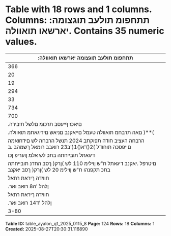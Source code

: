 # Table with 18 rows and 1 columns. Columns: :תתחפומ תולעב תוגצומה יארשאו תואוולה. Contains 35 numeric values.

| :תתחפומ תולעב תוגצומה יארשאו תואוולה |
|---|
| 366 | 111 367 | 201 455 | 000 )ב( םייאקנב םידיגאתמ תואוולה |
| 20 | 000 20 | 000 20 | 000 )**( םייאקנב םניאש םידיגאתמ תואוולה |
| 19 | 932 56 | 146 20 | 307 םאה תרבחמ תואוולה |
| 294 | 438 294 | 156 184 | 615 )ב( בוח תורגא |
| 33 | 859 30 | 807 30 | 627 הריכח ןיגב תויובייחתה |
| 734 | 340 768 | 310 710 | 549 יארשאו תואוולה לכה ךס |
| 700 | 302 698 | 142 640 | 808 2 דבור ןוה םיווהמה םיחדנ תובייחתה יבתכ הזמ |
| .םיאכז ףיעסב תרכומ םלשל תיבירה | םלשל תיבירה יוכינב םיגצומ תויסנניפה תויובייחתהה ימוכס )*( |
| .םאה תרבחמ תואוולה טעמל םייאקנב םניאש םידיגאתמ תואוולה )**( |
| הרבחה העציב חודה תפוקתב 2024 תנשל הרבחה לש םידחואמה םייפסכה תוחודל )2()'א()1('ב23 רואבב רומאל ךשמהב .ב |
| דיגאתל תובייחתה בתכ לש אלמ ןועריפ ןכו | ח"ש ןוילימ 110 לש )ןרק( ךסב )'ד הרדס( בוחה תורגא לש אלמ םדקומ ןוידפ |
| םיטרפל .יאקנב דיגאתל ח"ש ןוילימ 110 לש )ןרק( ךסב החדנ תובייחתה בתכ תקפנהו ח"ש ןוילימ 20 לש )ןרק( ךסב יאקנב |
| חווידה ךיראת רחאל | ח"ש ןוילימ 20 ךסב )2 דבור ןוה( החדנ תובייחתה בתכב חוטיב רושיוו םע הרבחה תורשקתה תודוא |
| .ןלהל 'ה8 רואב ואר |
| חווידה ךיראת רחאל | םייאקנב םידיגאתמ תויובייחתה יבתכ תקפנהו ןועריפל הרבחה ןוירוטקריד רושיא רבדב םיטרפל .ג |
| .ןלהל 'ד14 רואב ואר |
| 3-80 |

**Table ID:** table_ayalon_q1_2025_0115_8
**Page:** 124
**Rows:** 18
**Columns:** 1
**Created:** 2025-08-27T20:30:31.116890
